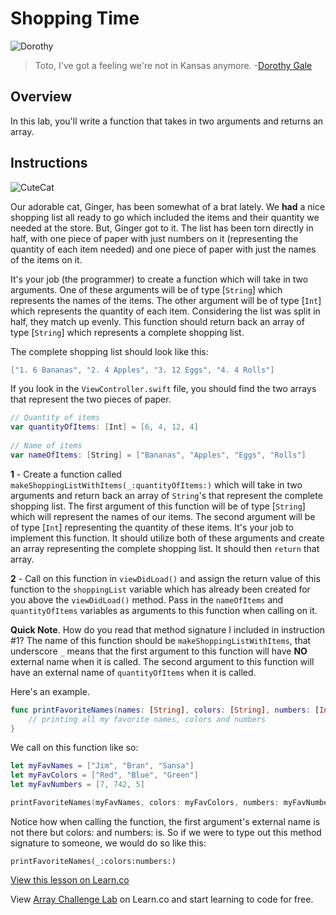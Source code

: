 # Shopping Time

![Dorothy](http://i.imgur.com/nqYVp1j.png?1)

> Toto, I've got a feeling we're not in Kansas anymore. -[Dorothy Gale](https://en.wikipedia.org/wiki/Dorothy_Gale)


## Overview

In this lab, you'll write a function that takes in two arguments and returns an array. 

## Instructions

![CuteCat](https://media.giphy.com/media/92TbzZxFOSfny/giphy.gif)

Our adorable cat, Ginger, has been somewhat of a brat lately. We **had** a nice shopping list all ready to go which included the items and their quantity we needed at the store. But, Ginger got to it. The list has been torn directly in half, with one piece of paper with just numbers on it (representing the quantity of each item needed) and one piece of paper with just the names of the items on it.

It's your job (the programmer) to create a function which will take in two arguments. One of these arguments will be of type [`String`] which represents the names of the items. The other argument will be of type [`Int`] which represents the quantity of each item. Considering the list was split in half, they match up evenly. This function should return  back an array of type [`String`] which represents a complete shopping list.

The complete shopping list should look like this:

```swift
["1. 6 Bananas", "2. 4 Apples", "3. 12 Eggs", "4. 4 Rolls"]
```



If you look in the `ViewController.swift` file, you should find the two arrays that represent the two pieces of paper.

```swift
// Quantity of items
var quantityOfItems: [Int] = [6, 4, 12, 4]
    
// Name of items
var nameOfItems: [String] = ["Bananas", "Apples", "Eggs", "Rolls"]
```

**1** -  Create a function called `makeShoppingListWithItems(_:quantityOfItems:)` which will take in two arguments and return back an array of `String`'s that represent the complete shopping list. The first argument of this function will be of type [`String`] which will represent the names of our items. The second argument will be of type [`Int`] representing the quantity of these items. It's your job to implement this function. It should utilize both of these arguments and create an array representing the complete shopping list. It should then `return` that array.

**2** -  Call on this function in `viewDidLoad()` and assign the return value of this function to the `shoppingList` variable which has already been created for you above the `viewDidLoad()` method. Pass in the `nameOfItems` and `quantityOfItems` variables as arguments to this function when calling on it.



**Quick Note**. How do you read that method signature I included in instruction #1? The name of this function should be `makeShoppingListWithItems`, that underscore `_` means that the first argument to this function will have **NO** external name when it is called. The second argument to this function will have an external name of `quantityOfItems` when it is called. 

Here's an example.

```swift
func printFavoriteNames(names: [String], colors: [String], numbers: [Int]) {
	// printing all my favorite names, colors and numbers
}
```

We call on this function like so:

```swift
let myFavNames = ["Jim", "Bran", "Sansa"]
let myFavColors = ["Red", "Blue", "Green"]
let myFavNumbers = [7, 742, 5]

printFavoriteNames(myFavNames, colors: myFavColors, numbers: myFavNumbers)
```

Notice how when calling the function, the first argument's external name is not there but colors: and numbers: is. So if we were to type out this method signature to someone, we would do so like this:

`printFavoriteNames(_:colors:numbers:)`



[View this lesson on Learn.co](https://learn.co/lessons/ArrayLab)

<p class='util--hide'>View <a href='https://learn.co/lessons/swift-arrayChallenge-lab'>Array Challenge Lab</a> on Learn.co and start learning to code for free.</p>
